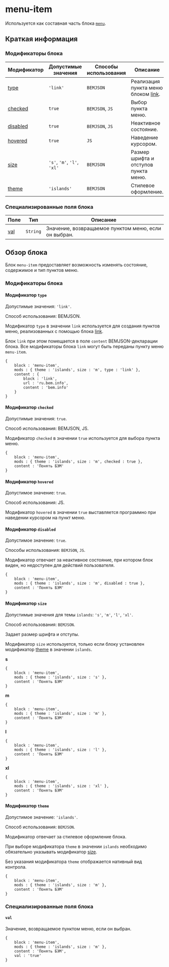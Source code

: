 # menu-item

Используется как составная часть блока [`menu`](../menu/menu.ru.md).

## Краткая информация

### Модификаторы блока

| Модификатор | Допустимые значения | Способы использования | Описание |
| ----------- | ------------------- | -------------------- | -------- |
| <a href=#type>type</a> | <code>'link'</code> | <code>BEMJSON</code> | Реализация пункта меню блоком <a href="../link/link.ru.md">link</a>. |
| <a href=#checked>checked</a> | <code>true</code> | <code>BEMJSON</code>, <code>JS</code> | Выбор пункта меню. |
| <a href=#disabled>disabled</a> | <code>true</code> | <code>BEMJSON</code>, <code>JS</code> | Неактивное состояние. |
| <a href=#hovered>hovered</a> | <code>true</code> | <code>JS</code> | Наведение курсором. |
| <a href=#size>size</a> | <code>'s'</code>, <code>'m'</code>, <code>'l'</code>, <code>'xl'</code> | <code>BEMJSON</code> | Размер шрифта и отступов пункта меню. |
| <a href=#theme>theme</a> | <code>'islands'</code> | <code>BEMJSON</code> | Стилевое оформление. |

### Специализированные поля блока

| Поле | Тип | Описание |
| ---- | --- | -------- |
| <a href=#val>val</a> | <code>String</code> | Значение, возвращаемое пунктом меню, если он выбран. |

## Обзор блока

Блок `menu-item` предоставляет возможность изменять состояние, содержимое и тип пунктов меню.

### Модификаторы блока

<a name="type"></a>

#### Модификатор `type`

Допустимые значения: `'link'`.

Способ использования: BEMJSON.

Модификатор `type` в значении `link` используется для создания пунктов меню, реализованных с помощью блока [link](../link/link.ru.md).

Блок `link` при этом помещается в поле `content` BEMJSON-декларации блока. Все модификаторы блока `link` могут быть переданы пункту меню `menu-item`.

```bemjson
{
    block : 'menu-item',
    mods : { theme : 'islands', size : 'm', type : 'link' },
    content : {
        block : 'link',
        url : 'ru.bem.info',
        content : 'bem.info'
    }
}
```

<a name="checked"></a>

#### Модификатор `checked`

Допустимые значения: `true`.

Способ использования: BEMJSON, JS.

Модификатор `checked` в значении `true` используется для выбора пункта меню.


```bemjson
{
    block : 'menu-item',
    mods : { theme : 'islands', size : 'm', checked : true },
    content : 'Понять БЭМ'
}
```

<a name="hovered"></a>
#### Модификатор `hovered`

Допустимое значение: `true`.

Способ использования: JS.

Модификатор `hovered` в значении `true` выставляется программно при наведении курсором на пункт меню.

<a name="disabled"></a>

#### Модификатор `disabled`

Допустимое значение: `true`.

Способы использования: `BEMJSON`, `JS`.

Модификатор отвечает за неактивное состояние, при котором блок виден, но недоступен для действий пользователя.

```bemjson
{
    block : 'menu-item',
    mods : { theme : 'islands', size : 'm', disabled : true },
    content : 'Понять БЭМ'
}
```

<a name="size"></a>

#### Модификатор `size`

Допустимые значения для темы `islands`: `'s'`, `'m'`, `'l'`, `'xl'`.

Способ использования: `BEMJSON`.

Задает размер шрифта и отступы.

Модификатор `size` используется, только если блоку установлен модификатор <a href="#theme">theme</a> в значении `islands`.

**s**

```bemjson
{
    block : 'menu-item',
    mods : { theme : 'islands', size : 's' },
    content : 'Понять БЭМ'
}
```

**m**

```bemjson
{
    block : 'menu-item',
    mods : { theme : 'islands', size : 'm' },
    content : 'Понять БЭМ'
}
```

**l**

```bemjson
{
    block : 'menu-item',
    mods : { theme : 'islands', size : 'l' },
    content : 'Понять БЭМ'
}
```

**xl**

```bemjson
{
    block : 'menu-item',
    mods : { theme : 'islands', size : 'xl' },
    content : 'Понять БЭМ'
}
```

<a name="theme"></a>
#### Модификатор `theme`

Допустимое значение: `'islands'`.

Способ использования: `BEMJSON`.

Модификатор отвечает за стилевое оформление блока.

При выборе модификатора `theme` в значении `islands` необходимо обязательно указывать модификатор <a href="#size">size</a>.

Без указания модификатора `theme` отображается нативный вид контрола.

```bemjson
{
    block : 'menu-item',
    mods : { theme : 'islands', size : 'm' },
    content : 'Понять БЭМ'
}
```

### Специализированные поля блока

<a name="val"></a>
#### `val`

Значение, возвращаемое пунктом меню, если он выбран.

```bemjson
{
    block : 'menu-item',
    mods : { theme : 'islands', size : 'm' },
    content : 'Понять БЭМ',
    val : 'true'
}
```
